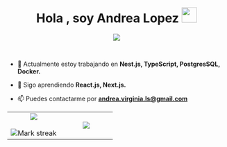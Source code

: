 <h1 align="center"><b>Hola , soy Andrea Lopez </b><img src="https://media.giphy.com/media/hvRJCLFzcasrR4ia7z/giphy.gif" width="35"></h1>
<!--  -->
<p align="center">
  <a href="https://github.com/DenverCoder1/readme-typing-svg"><img src="https://readme-typing-svg.herokuapp.com?font=Time+New+Roman&color=cyan&size=25&center=true&vCenter=true&width=600&height=100&lines=Desarrolladora+Full+Stack..&hearts;++;Esfocada+en+el+Backend,;Siempre+aprendiendo+y+mejorando,;Si+lo+puedes+imaginar+lo+puedes+programar♡"></a>
</p>


<br>

<!--Intro start-->
- 🔭 Actualmente estoy trabajando en **Nest.js, TypeScript, PostgresSQL, Docker.**

- 🌱 Sigo aprendiendo  **React.js, Next.js.**

- 📫 Puedes contactarme por **andrea.virginia.ls@gmail.com**
<!--Intro end-->
<!--- stats & Trophy (start) -->
<p align="center">
  <!--- stats (start) -->
<table align="center">
<tr border="none">
<td width="50%" align="center">
  
  <img  align="center"  src="https://github-readme-stats.vercel.app/api?username=AVLopezSanchez&theme=dark&show_icons=true&count_private=true" />
  <br></br>
  <img  title="🔥 Get streak stats for your profile at git.io/streak-stats" alt="Mark streak" src="https://github-readme-streak-stats.herokuapp.com/?user=AVLopezSanchez&theme=dark&hide_border=false" /> 
</td>

<td width="50%" align="center">

  <img  align="center"  src="https://github-readme-stats.anuraghazra1.vercel.app/api/top-langs/?username=AVLopezSanchez&theme=dark&hide_border=false&no-bg=true&no-frame=true&langs_count=10"/>
  
  </td>
</tr>
</table>
<!--- stats (end) -->
